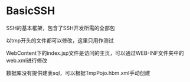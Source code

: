 BasicSSH
========

SSH的基本框架，包含了SSH开发所需的全部包

以tmp开头的文件都可以修改，这里只用作测试

WebContent下的index.jsp文件是访问的主页，可以通过WEB-INF文件夹中的web.xml进行修改

数据库没有提供建表sql，可以根据TmpPojo.hbm.xml手动创建

